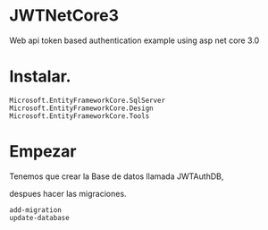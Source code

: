 # JWTNetCore3
Web api token based authentication example using asp net core 3.0

# Instalar.

 ```
Microsoft.EntityFrameworkCore.SqlServer
Microsoft.EntityFrameworkCore.Design
Microsoft.EntityFrameworkCore.Tools

 ```

# Empezar

Tenemos que crear la Base de datos llamada JWTAuthDB,

despues hacer las migraciones.

  ```
 add-migration
 update-database
 ```
